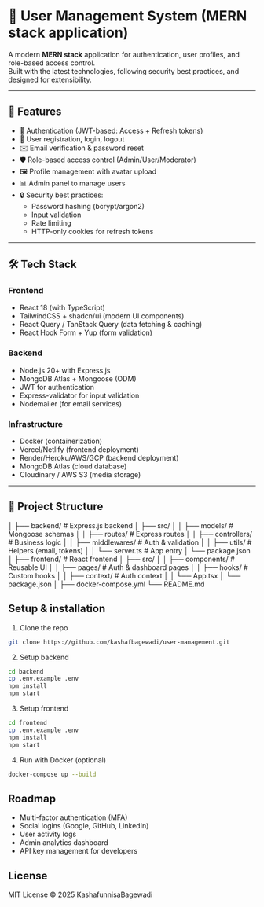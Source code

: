 # 🚀 User Management System (MERN stack application)

A modern **MERN stack** application for authentication, user profiles, and role-based access control.  
Built with the latest technologies, following security best practices, and designed for extensibility.

---

## 📌 Features
- 🔐 Authentication (JWT-based: Access + Refresh tokens)
- 👤 User registration, login, logout
- ✉️ Email verification & password reset
- 🛡️ Role-based access control (Admin/User/Moderator)
- 🖼️ Profile management with avatar upload
- 📊 Admin panel to manage users
- 🔒 Security best practices:
  - Password hashing (bcrypt/argon2)
  - Input validation
  - Rate limiting
  - HTTP-only cookies for refresh tokens

---

## 🛠️ Tech Stack

### Frontend
- React 18 (with TypeScript)
- TailwindCSS + shadcn/ui (modern UI components)
- React Query / TanStack Query (data fetching & caching)
- React Hook Form + Yup (form validation)

### Backend
- Node.js 20+ with Express.js
- MongoDB Atlas + Mongoose (ODM)
- JWT for authentication
- Express-validator for input validation
- Nodemailer (for email services)

### Infrastructure
- Docker (containerization)
- Vercel/Netlify (frontend deployment)
- Render/Heroku/AWS/GCP (backend deployment)
- MongoDB Atlas (cloud database)
- Cloudinary / AWS S3 (media storage)

---

## 📂 Project Structure
│
├── backend/ # Express.js backend
│ ├── src/
│ │ ├── models/ # Mongoose schemas
│ │ ├── routes/ # Express routes
│ │ ├── controllers/ # Business logic
│ │ ├── middlewares/ # Auth & validation
│ │ ├── utils/ # Helpers (email, tokens)
│ │ └── server.ts # App entry
│ └── package.json
│
├── frontend/ # React frontend
│ ├── src/
│ │ ├── components/ # Reusable UI
│ │ ├── pages/ # Auth & dashboard pages
│ │ ├── hooks/ # Custom hooks
│ │ ├── context/ # Auth context
│ │ └── App.tsx
│ └── package.json
│
├── docker-compose.yml
└── README.md

## Setup & installation
1. Clone the repo
```bash
git clone https://github.com/kashafbagewadi/user-management.git
```
2. Setup backend
```bash
cd backend
cp .env.example .env
npm install
npm start
```
3. Setup frontend
```bash
cd frontend
cp .env.example .env
npm install
npm start
```
4. Run with Docker (optional)
```bash
docker-compose up --build
```
## Roadmap
- Multi-factor authentication (MFA)
- Social logins (Google, GitHub, LinkedIn)
- User activity logs
- Admin analytics dashboard
- API key management for developers

## License
MIT License © 2025 KashafunnisaBagewadi
